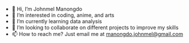 - 👋 Hi, I’m Johnmel Manongdo
- 👀 I’m interested in coding, anime, and arts
- 🌱 I’m currently learning data analysis
- 💞️ I’m looking to collaborate on different projects to improve my skills
- 📫 How to reach me? Just email me at manongdo.johnmel@gmail.com
